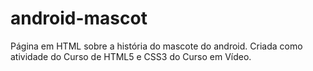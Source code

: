 # android-mascot

Página em HTML sobre a história do mascote do android. Criada como atividade do Curso de HTML5 e CSS3 do Curso em Vídeo.
